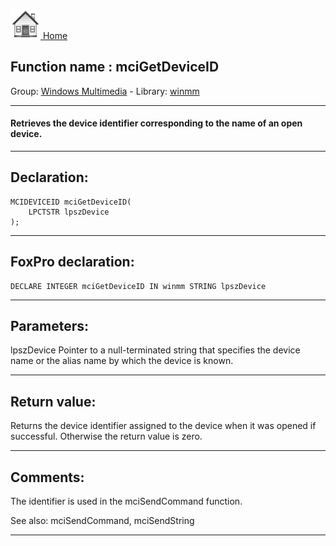 [<img src="../../images/home.png"> Home ](https://github.com/VFPX/Win32API)  

## Function name : mciGetDeviceID
Group: [Windows Multimedia](../../functions_group.md#Windows_Multimedia)  -  Library: [winmm](../../../libraries.md#winmm)  
***  


#### Retrieves the device identifier corresponding to the name of an open device.
***  


## Declaration:
```foxpro  
MCIDEVICEID mciGetDeviceID(
	LPCTSTR lpszDevice
);  
```  
***  


## FoxPro declaration:
```foxpro  
DECLARE INTEGER mciGetDeviceID IN winmm STRING lpszDevice  
```  
***  


## Parameters:
lpszDevice
Pointer to a null-terminated string that specifies the device name or the alias name by which the device is known.  
***  


## Return value:
Returns the device identifier assigned to the device when it was opened if successful. Otherwise the return value is zero.  
***  


## Comments:
The identifier is used in the mciSendCommand function.  
  
See also: mciSendCommand, mciSendString   
  
***  

